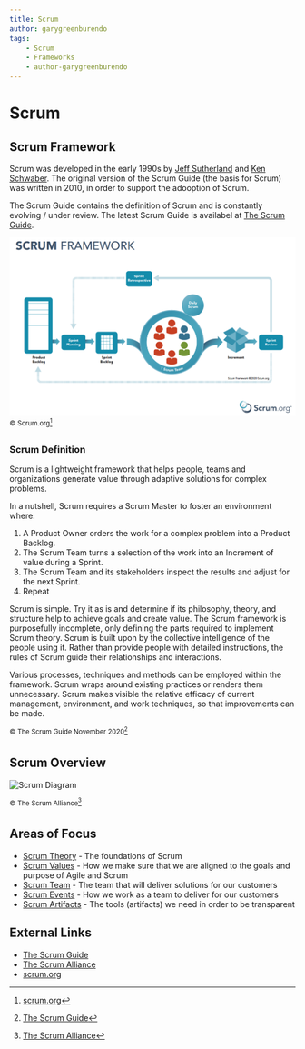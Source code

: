 ```yaml
---
title: Scrum
author: garygreenburendo
tags:
    - Scrum
    - Frameworks
    - author-garygreenburendo
---
```


# Scrum

## Scrum Framework
Scrum was developed in the early 1990s by [Jeff Sutherland](https://scrumguides.org/jeff.html) and [Ken Schwaber](https://scrumguides.org/ken.html).  The original version of the Scrum Guide (the basis for Scrum) was written in 2010, in order to support the adooption of Scrum.

The Scrum Guide contains the definition of Scrum and is constantly evolving / under review.  The latest Scrum Guide is availabel at [The Scrum Guide](https://scrumguides.org/).

![Scrum Diagram](../../static/img/Scrum.png)
<sup>&copy; Scrum.org[^1]</sup>

### Scrum Definition

Scrum is a lightweight framework that helps people, teams and organizations generate value through adaptive solutions for complex problems.

In a nutshell, Scrum requires a Scrum Master to foster an environment where:

1. A Product Owner orders the work for a complex problem into a Product Backlog.
1. The Scrum Team turns a selection of the work into an Increment of value during a Sprint.
1. The Scrum Team and its stakeholders inspect the results and adjust for the next Sprint.
1. Repeat

Scrum is simple. Try it as is and determine if its philosophy, theory, and structure help to achieve goals and create value. The Scrum framework is purposefully incomplete, only defining the parts required to implement Scrum theory. Scrum is built upon by the collective intelligence of the people using it. Rather than provide people with detailed instructions, the rules of Scrum guide their relationships and interactions.

Various processes, techniques and methods can be employed within the framework. Scrum wraps around existing practices or renders them unnecessary. Scrum makes visible the relative efficacy of current management, environment, and work techniques, so that improvements can be made.

<sup>&copy; The Scrum Guide November 2020[^2]</sup>

## Scrum Overview

![Scrum Diagram](https://www.scrumalliance.org/Media/2021/8/11/VER5-scrum-framework_2020-02lHo3kG0WFuHfo77D0Q.png)

<sup>&copy; The Scrum Alliance[^3]</sup>

## Areas of Focus

* [Scrum Theory](/docs/Areas%20of%20Focus/Scrum/Scrum%20Theory) - The foundations of Scrum
* [Scrum Values](/docs/Areas%20of%20Focus/Scrum/Scrum%20Values) - How we make sure that we are aligned to the goals and purpose of Agile and Scrum
* [Scrum Team](/docs/Areas%20of%20Focus/Scrum/Scrum%20Team) - The team that will deliver solutions for our customers
* [Scrum Events](/docs/Areas%20of%20Focus/Scrum/Scrum%20Events) - How we work as a team to deliver for our customers
* [Scrum Artifacts](/docs/Areas%20of%20Focus/Scrum/Scrum%20Artifacts) - The tools (artifacts) we need in order to be transparent

## External Links

* [The Scrum Guide](https://scrumguides.org/)
* [The Scrum Alliance](https://www.scrumalliance.org/)
* [scrum.org](https://www.scrum.org/)

[^1]: [scrum.org](https://www.scrum.org/)
[^2]: [The Scrum Guide](https://scrumguides.org/)
[^3]: [The Scrum Alliance](https://www.scrumalliance.org/)
